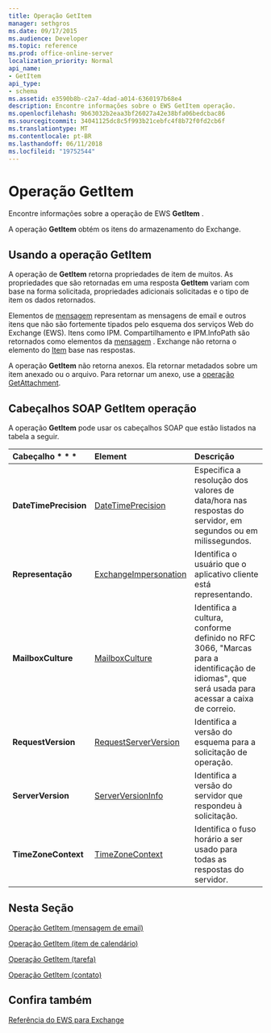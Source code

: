 ```yaml
---
title: Operação GetItem
manager: sethgros
ms.date: 09/17/2015
ms.audience: Developer
ms.topic: reference
ms.prod: office-online-server
localization_priority: Normal
api_name:
- GetItem
api_type:
- schema
ms.assetid: e3590b8b-c2a7-4dad-a014-6360197b68e4
description: Encontre informações sobre o EWS GetItem operação.
ms.openlocfilehash: 9b63032b2eaa3bf26027a42e38bfa06bedcbac86
ms.sourcegitcommit: 34041125dc8c5f993b21cebfc4f8b72f0fd2cb6f
ms.translationtype: MT
ms.contentlocale: pt-BR
ms.lasthandoff: 06/11/2018
ms.locfileid: "19752544"
---
```

# <a name="getitem-operation"></a>Operação GetItem

Encontre informações sobre a operação de EWS **GetItem** . 
  
A operação **GetItem** obtém os itens do armazenamento do Exchange. 
  
## <a name="using-the-getitem-operation"></a>Usando a operação GetItem

A operação de **GetItem** retorna propriedades de item de muitos. As propriedades que são retornadas em uma resposta **GetItem** variam com base na forma solicitada, propriedades adicionais solicitadas e o tipo de item os dados retornados. 
  
Elementos de [mensagem](message-ex15websvcsotherref.md) representam as mensagens de email e outros itens que não são fortemente tipados pelo esquema dos serviços Web do Exchange (EWS). Itens como IPM. Compartilhamento e IPM.InfoPath são retornados como elementos da [mensagem](message-ex15websvcsotherref.md) . Exchange não retorna o elemento do [Item](item.md) base nas respostas. 
  
A operação **GetItem** não retorna anexos. Ela retornar metadados sobre um item anexado ou o arquivo. Para retornar um anexo, use a [operação GetAttachment](getattachment-operation.md).
  
## <a name="getitem-operation-soap-headers"></a>Cabeçalhos SOAP GetItem operação

A operação **GetItem** pode usar os cabeçalhos SOAP que estão listados na tabela a seguir. 
  
|Cabeçalho * * *|****Element****|****Descrição****|
|:-----|:-----|:-----|
|**DateTimePrecision** <br/> |[DateTimePrecision](datetimeprecision.md) <br/> |Especifica a resolução dos valores de data/hora nas respostas do servidor, em segundos ou em milissegundos.  <br/> |
|**Representação** <br/> |[ExchangeImpersonation](exchangeimpersonation.md) <br/> |Identifica o usuário que o aplicativo cliente está representando.  <br/> |
|**MailboxCulture** <br/> |[MailboxCulture](mailboxculture.md) <br/> |Identifica a cultura, conforme definido no RFC 3066, "Marcas para a identificação de idiomas", que será usada para acessar a caixa de correio.  <br/> |
|**RequestVersion** <br/> |[RequestServerVersion](requestserverversion.md) <br/> |Identifica a versão do esquema para a solicitação de operação.  <br/> |
|**ServerVersion** <br/> |[ServerVersionInfo](serverversioninfo.md) <br/> |Identifica a versão do servidor que respondeu à solicitação.  <br/> |
|**TimeZoneContext** <br/> |[TimeZoneContext](timezonecontext.md) <br/> |Identifica o fuso horário a ser usado para todas as respostas do servidor.  <br/> |
   
## <a name="in-this-section"></a>Nesta Seção

[Operação GetItem (mensagem de email)](getitem-operation-email-message.md)
  
[Operação GetItem (item de calendário)](getitem-operation-calendar-item.md)
  
[Operação GetItem (tarefa)](getitem-operation-task.md)
  
[Operação GetItem (contato)](getitem-operation-contact.md)
  
## <a name="see-also"></a>Confira também



[Referência do EWS para Exchange](ews-reference-for-exchange.md)

